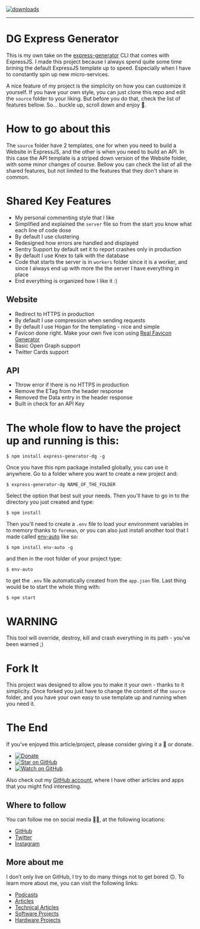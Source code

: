 [![downloads][downloads-badge]][npm-stat]

[downloads-badge]: https://img.shields.io/npm/dm/express-generator-dg.svg?style=flat-square
[npm-stat]: http://npm-stat.com/charts.html?package=express-generator-dg&from=2016-04-01

---

# DG Express Generator

This is my own take on the [express-generator](https://expressjs.com/en/starter/generator.html) CLI that comes with ExpressJS. I made this project because I always spend quite some time brining the default ExpressJS template up to speed. Especially when I have to constantly spin up new micro-services.

A nice feature of my project is the simplicity on how you can customize it yourself. If you have your own style, you can just clone this repo and edit the `source` folder to your liking. But before you do that, check the list of features bellow. So... buckle up, scroll down and enjoy 🙂.

# How to go about this

The `source` folder have 2 templates, one for when you need to build a Website in ExpressJS, and the other is when you need to build an API. In this case the API template is a striped down version of the Website folder, with some minor changes of course. Bellow you can check the list of all the shared features, but not limited to the features that they don't share in common.

# Shared Key Features

- My personal commenting style that I like
- Simplified and explained the `server` file so from the start you know what each line of code dose
- By default I use clustering
- Redesigned how errors are handled and displayed
- Sentry Support by default set it to report crashes only in production
- By default I use Knex to talk with the database
- Code that starts the server is in `workers` folder since it is a worker, and since I always end up with more the the server I have everything in place
- End everything is organized how I like it :)

## Website

- Redirect to HTTPS in production
- By default I use compression when sending requests
- By default I use Hogan for the templating - nice and simple
- Favicon done right. Make your own five icon using [Real Favicon Generator](https://realfavicongenerator.net)
- Basic Open Graph support
- Twitter Cards support

## API

- Throw error if there is no HTTPS in production
- Remove the ETag from the header response
- Removed the Data entry in the header response
- Built in check for an API Key

# The whole flow to have the project up and running is this:

```
$ npm install express-generator-dg -g
```

Once you have this npm package installed globally, you can use it anywhere. Go to a folder where you want to create a new project and:

```
$ express-generator-dg NAME_OF_THE_FOLDER
```

Select the option that best suit your needs. Then you'll have to go in to the directory you just created and type:

```
$ npm install
```

Then you'll need to create a `.env` file to load your environment variables in to memory thanks to `foreman`, or you can also just install another tool that I made called [env-auto](https://www.npmjs.com/package/env-auto) like so:

```
$ npm install env-auto -g
```

and then in the root folder of your project type:

```
$ env-auto
```

to get the `.env` file automatically created from the `app.json` file. Last thing would be to start the whole thing with:

```
$ npm start
```

# WARNING

This tool will override, destroy, kill and crash everything in its path - you've been warned ;)

# Fork It

This project was designed to allow you to make it your own - thanks to it simplicity. Once forked you just have to change the content of the `source` folder, and you have your own easy to use template up and running when you need it.

# The End

If you've enjoyed this article/project, please consider giving it a 🌟 or donate.

- [![Donate](https://img.shields.io/badge/Donate-PayPal-green.svg)](https://www.paypal.me/gattidavid/25)
- [![Star on GitHub](https://img.shields.io/github/stars/davidgatti/express-generator-dg.svg?style=social)](https://github.com/davidgatti/How-to-Stream-Movies-using-NodeJS/stargazers)
- [![Watch on GitHub](https://img.shields.io/github/watchers/davidgatti/express-generator-dg.svg?style=social)](https://github.com/davidgatti/How-to-Stream-Movies-using-NodeJS/watchers)

Also check out my [GitHub account](https://github.com/davidgatti), where I have other articles and apps that you might find interesting.

## Where to follow

You can follow me on social media 🐙😇, at the following locations:

- [GitHub](https://github.com/davidgatti)
- [Twitter](https://twitter.com/dawidgatti)
- [Instagram](https://www.instagram.com/gattidavid/)

## More about me

I don’t only live on GitHub, I try to do many things not to get bored 🙃. To learn more about me, you can visit the following links:

- [Podcasts](http://david.gatti.pl/podcasts)
- [Articles](http://david.gatti.pl/articles)
- [Technical Articles](http://david.gatti.pl/technical_articles)
- [Software Projects](http://david.gatti.pl/software_projects)
- [Hardware Projects](http://david.gatti.pl/hardware_projects)
